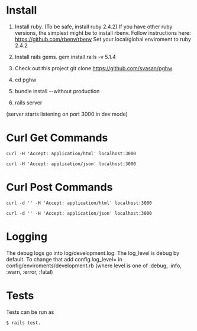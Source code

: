 # Install
1. Install ruby. (To be safe, install ruby 2.4.2)
   If you have other ruby versions, the simplest might be to install rbenv.
   Follow instructions here: https://github.com/rbenv/rbenv
   Set your local/global enviroment to ruby 2.4.2

2. Install rails gems.
   gem install rails -v 5.1.4

3. Check out this project
   git clone https://github.com/svasan/pghw

4. cd pghw
5. bundle install --without production
6. rails server


(server starts listening on port 3000 in dev mode)


# Curl Get Commands

```
curl -H 'Accept: application/html' localhost:3000

curl -H 'Accept: application/json' localhost:3000
```

# Curl Post Commands

```
curl -d '' -H 'Accept: application/html' localhost:3000

curl -d '' -H 'Accept: application/json' localhost:3000
```

# Logging

The debug logs go into log/development.log. The log_level is debug by default.
To change that add config.log_level=<level> in config/enviroments/development.rb
(where level is one of :debug, :info, :warn, :error, :fatal)


# Tests

Tests can be run as
```
$ rails test.
```
